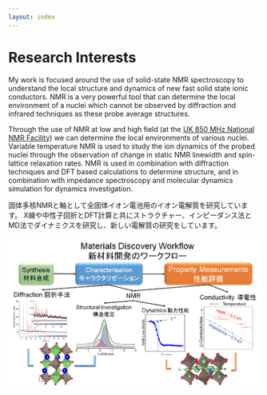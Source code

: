 ```yaml
---
layout: index
---
```

# Research Interests

My work is focused around the use of solid-state NMR spectroscopy to understand the local structure and 
dynamics of new fast solid state ionic conductors. NMR is a very powerful tool that can determine the local
environment of a nuclei which cannot be observed by diffraction and infrared techniques as these probe 
average structures.

Through the use of NMR at low and high field (at the [UK 850 MHz National NMR Facility](http://www2.warwick.ac.uk/fac/sci/physics/research/condensedmatt/nmr/850/))
we can determine the local environments of various nuclei. Variable temperature NMR is used to study the 
ion dynamics of the probed nuclei through the observation of change in static NMR linewidth and 
spin-lattice relaxation rates. NMR is used in combination with diffraction techniques and DFT based 
calculations to determine structure, and in combination with impedance spectroscopy and molecular dynamics 
simulation for dynamics investigation.

固体多核NMRと軸として全固体イオン電池用のイオン電解質を研究しています。
X線や中性子回折とDFT計算と共にストラクチャー、インピーダンス法とMD法でダイナミクスを研究し、新しい電解質の研究をしています。


![Image](./images/workflow.png)
